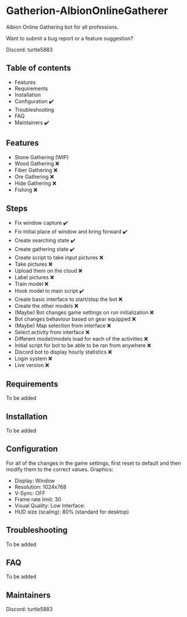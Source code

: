 # Gatherion-AlbionOnlineGatherer
Albion Online Gathering bot for all professions.

Want to submit a bug report or a feature suggestion?

Discord: turtle5883

## Table of contents

- Features
- Requirements
- Installation
- Configuration ✔️
- Troubleshooting
- FAQ
- Maintainers ✔️



## Features
- Stone Gathering (WIP)
- Wood Gathering ❌
- Fiber Gathering ❌
- Ore Gathering ❌
- Hide Gathering ❌
- Fishing ❌

## Steps
- Fix window capture ✔️
- Fix initial place of window and bring forward ✔️
- Create searching state ✔️
- Create gathering state ✔️
- Create script to take input pictures ❌
- Take pictures ❌
- Upload them on the cloud ❌
- Label pictures ❌
- Train model ❌
- Hook model to main script ✔️
- Create basic interface to start/stop the bot ❌
- Create the other models ❌
- (Maybe) Bot changes game settings on run initialization ❌
- Bot changes behaviour based on gear equipped ❌
- (Maybe) Map selection from interface ❌
- Select activity from interface ❌
- Different model/models load for each of the activities ❌
- Initial script for bot to be able to be ran from anywhere ❌
- Discord bot to display hourly statistics ❌
- Login system ❌
- Live version ❌
 




## Requirements

To be added
<!-- - [Views](https://www.drupal.org/project/views)
- [Panels](https://www.drupal.org/project/panels) -->

## Installation

To be added

## Configuration
For all of the changes in the game settings, first reset to default and then modify them to the correct values.
Graphics:
- Display: Window
- Resolution: 1024x768
- V-Sync: OFF
- Frame rate limit: 30
- Visual Quality: Low
Interface:
- HUD size (scaling): 80% (standard for desktop)

## Troubleshooting

To be added

## FAQ

To be added
<!-- **Q: I want to prevent robots from indexing my custom error pages by
setting the robots meta tag in the HTML head to "noindex".** -->

## Maintainers

Discord: turtle5883
